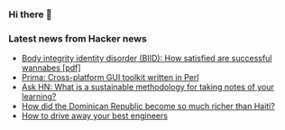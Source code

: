 ### Hi there 👋

<!--
**arashid-sh/arashid-sh** is a ✨ _special_ ✨ repository because its `README.md` (this file) appears on your GitHub profile.

Here are some ideas to get you started:

- 🔭 I’m currently working on ...
- 🌱 I’m currently learning ...
- 👯 I’m looking to collaborate on ...
- 🤔 I’m looking for help with ...
- 💬 Ask me about ...
- 📫 How to reach me: ...
- 😄 Pronouns: ...
- ⚡ Fun fact: ...
-->

### Latest news from Hacker news
<!-- BLOG-POST-LIST:START -->
- [Body integrity identity disorder &lpar;BIID&rpar;: How satisfied are successful wannabes [pdf]](https://opus.bsz-bw.de/msh/frontdoor/deliver/index/docId/37/file/BIID_successful_Wannabes.pdf)
- [Prima: Cross-platform GUI toolkit written in Perl](https://github.com/dk/Prima)
- [Ask HN: What is a sustainable methodology for taking notes of your learning?](https://news.ycombinator.com/item?id=32211734)
- [How did the Dominican Republic become so much richer than Haiti?](https://www.thefitzwilliam.com/p/hispaniolas-great-divergence)
- [How to drive away your best engineers](https://blog.hulacorn.com/2021/09/08/how-to-drive-away-your-best-engineers/)
<!-- BLOG-POST-LIST:END -->
